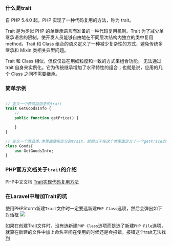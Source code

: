 ### 什么是trait

自 PHP 5.4.0 起，PHP 实现了一种代码复用的方法，称为 trait。

Trait 是为类似 PHP 的单继承语言而准备的一种代码复用机制。Trait 为了减少单继承语言的限制，使开发人员能够自由地在不同层次结构内独立的类中复用 method。Trait 和 Class 组合的语义定义了一种减少复杂性的方式，避免传统多继承和 Mixin 类相关典型问题。

Trait 和 Class 相似，但仅仅旨在用细粒度和一致的方式来组合功能。 无法通过 trait 自身来实例化。它为传统继承增加了水平特性的组合；也就是说，应用的几个 Class 之间不需要继承。


### 简单示例

```php

// 定义一个获商品信息的trait
trait GetGoodsInfo {
    // 
    public function getPrice() {

    }
}

// 定义一个商品类,类里面使用定义的trait，就相当于在这个类里面定义了一个getPrice的方法
class Goods{
    use GetGoodsInfo;
}

```

### PHP官方文档关于``trait``的介绍

PHP中文文档 [Trait实现代码复用方法](http://www.php.net/manual/zh/language.oop5.traits.php)


### 在Laravel中增加Trait的坑

使用PHPStorm新建``Trait``文件时一定要选新建``PHP Class``选项，然后会弹出如下对话框
![](http://ww1.sinaimg.cn/large/6aedb651gy1fd896jxtytj20ll0abdg7)

如果在创建Trait文件时，没有选新建``PHP Class``选项而是选了新建``PHP File``选项，就算在新建的文件中加上命名空间在使用的时候还是会报错，报错这个trait无法找到